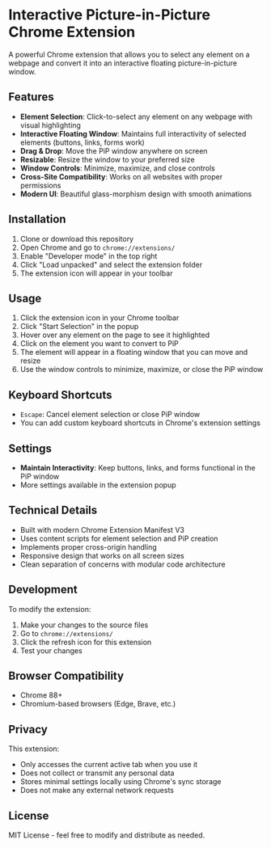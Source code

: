 # Interactive Picture-in-Picture Chrome Extension

A powerful Chrome extension that allows you to select any element on a webpage and convert it into an interactive floating picture-in-picture window.

## Features

- **Element Selection**: Click-to-select any element on any webpage with visual highlighting
- **Interactive Floating Window**: Maintains full interactivity of selected elements (buttons, links, forms work)
- **Drag & Drop**: Move the PiP window anywhere on screen
- **Resizable**: Resize the window to your preferred size
- **Window Controls**: Minimize, maximize, and close controls
- **Cross-Site Compatibility**: Works on all websites with proper permissions
- **Modern UI**: Beautiful glass-morphism design with smooth animations

## Installation

1. Clone or download this repository
2. Open Chrome and go to `chrome://extensions/`
3. Enable "Developer mode" in the top right
4. Click "Load unpacked" and select the extension folder
5. The extension icon will appear in your toolbar

## Usage

1. Click the extension icon in your Chrome toolbar
2. Click "Start Selection" in the popup
3. Hover over any element on the page to see it highlighted
4. Click on the element you want to convert to PiP
5. The element will appear in a floating window that you can move and resize
6. Use the window controls to minimize, maximize, or close the PiP window

## Keyboard Shortcuts

- `Escape`: Cancel element selection or close PiP window
- You can add custom keyboard shortcuts in Chrome's extension settings

## Settings

- **Maintain Interactivity**: Keep buttons, links, and forms functional in the PiP window
- More settings available in the extension popup

## Technical Details

- Built with modern Chrome Extension Manifest V3
- Uses content scripts for element selection and PiP creation
- Implements proper cross-origin handling
- Responsive design that works on all screen sizes
- Clean separation of concerns with modular code architecture

## Development

To modify the extension:

1. Make your changes to the source files
2. Go to `chrome://extensions/`
3. Click the refresh icon for this extension
4. Test your changes

## Browser Compatibility

- Chrome 88+
- Chromium-based browsers (Edge, Brave, etc.)

## Privacy

This extension:
- Only accesses the current active tab when you use it
- Does not collect or transmit any personal data
- Stores minimal settings locally using Chrome's sync storage
- Does not make any external network requests

## License

MIT License - feel free to modify and distribute as needed.